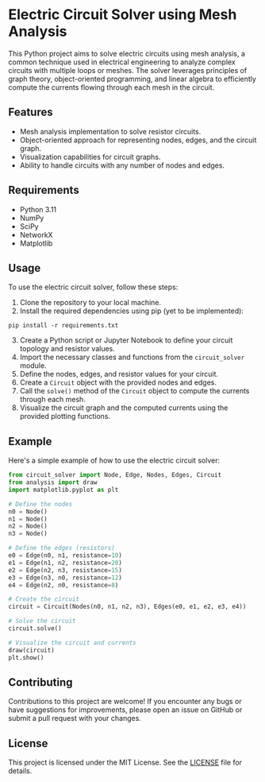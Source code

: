 # Electric Circuit Solver using Mesh Analysis

This Python project aims to solve electric circuits using mesh analysis, a common technique used in electrical engineering to analyze complex circuits with multiple loops or meshes. The solver leverages principles of graph theory, object-oriented programming, and linear algebra to efficiently compute the currents flowing through each mesh in the circuit.

## Features

- Mesh analysis implementation to solve resistor circuits.
- Object-oriented approach for representing nodes, edges, and the circuit graph.
- Visualization capabilities for circuit graphs.
- Ability to handle circuits with any number of nodes and edges.

## Requirements

- Python 3.11
- NumPy
- SciPy
- NetworkX
- Matplotlib

## Usage

To use the electric circuit solver, follow these steps:

1. Clone the repository to your local machine.
2. Install the required dependencies using pip (yet to be implemented):

```
pip install -r requirements.txt
```

3. Create a Python script or Jupyter Notebook to define your circuit topology and resistor values.
4. Import the necessary classes and functions from the `circuit_solver` module.
5. Define the nodes, edges, and resistor values for your circuit.
6. Create a `Circuit` object with the provided nodes and edges.
7. Call the `solve()` method of the `Circuit` object to compute the currents through each mesh.
8. Visualize the circuit graph and the computed currents using the provided plotting functions.

## Example

Here's a simple example of how to use the electric circuit solver:

```python
from circuit_solver import Node, Edge, Nodes, Edges, Circuit
from analysis import draw
import matplotlib.pyplot as plt

# Define the nodes
n0 = Node()
n1 = Node()
n2 = Node()
n3 = Node()

# Define the edges (resistors)
e0 = Edge(n0, n1, resistance=10)
e1 = Edge(n1, n2, resistance=20)
e2 = Edge(n2, n3, resistance=15)
e3 = Edge(n3, n0, resistance=12)
e4 = Edge(n2, n0, resistance=8)

# Create the circuit
circuit = Circuit(Nodes(n0, n1, n2, n3), Edges(e0, e1, e2, e3, e4))

# Solve the circuit
circuit.solve()

# Visualize the circuit and currents
draw(circuit)
plt.show()
```

## Contributing

Contributions to this project are welcome! If you encounter any bugs or have suggestions for improvements, please open an issue on GitHub or submit a pull request with your changes.

## License

This project is licensed under the MIT License. See the [LICENSE](LICENSE) file for details.
